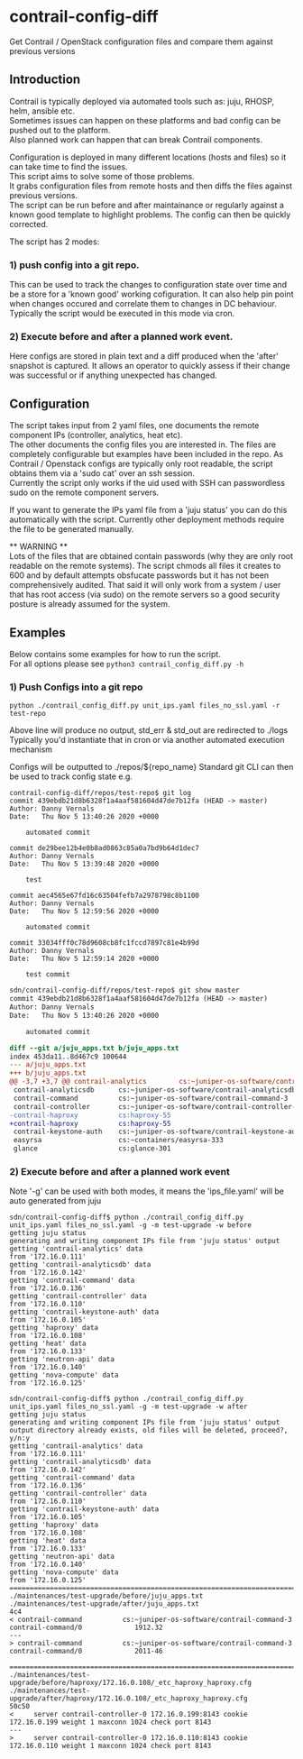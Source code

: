 # contrail-config-diff
Get Contrail / OpenStack configuration files and compare them against previous versions

## Introduction
Contrail is typically deployed via automated tools such as: juju, RHOSP, helm, ansible etc.  
Sometimes issues can happen on these platforms and bad config can be pushed out to the platform.  
Also planned work can happen that can break Contrail components.

Configuration is deployed in many different locations (hosts and files) so it can take time to find the issues.  
This script aims to solve some of those problems.  
It grabs configuration files from remote hosts and then diffs the files against previous versions.  
The script can be run before and after maintainance or regularly against a known good template to highlight problems.
The config can then be quickly corrected.

The script has 2 modes:
### 1) push config into a git repo.  
This can be used to track the changes to configuration state over time and be a store for a 'known good' 
working cofiguration.  It can also help pin point when changes occured and correlate them to changes in DC behaviour.
Typically the script would be executed in this mode via cron.
### 2) Execute before and after a planned work event.
Here configs are stored in plain text and a diff produced when the 'after' snapshot is captured.
It allows an operator to quickly assess if their change was successful or if anything unexpected has changed.

## Configuration
The script takes input from 2 yaml files, one documents the remote component IPs (controller, analytics, heat etc).  
The other documents the config files you are interested in.
The files are completely configurable but examples have been included in the repo.
As Contrail / Openstack configs are typically only root readable, the script obtains them via a 'sudo cat' over an ssh session.  
Currently the script only works if the uid used with SSH can passwordless sudo on the remote component servers.

If you want to generate the IPs yaml file from a 'juju status' you can do this automatically with the script.
Currently other deployment methods require the file to be generated manually.

** WARNING **   
Lots of the files that are obtained contain passwords (why they are only root readable on the remote systems).
The script chmods all files it creates to 600 and by default attempts obsfucate passwords but it has not been comprehensively audited.
That said it will only work from a system / user that has root access (via sudo) on the remote servers so a good security posture is already assumed for the system.


## Examples
Below contains some examples for how to run the script.  
For all options please see ```python3 contrail_config_diff.py -h```

### 1) Push Configs into a git repo
```
python ./contrail_config_diff.py unit_ips.yaml files_no_ssl.yaml -r test-repo
```
Above line will produce no output, std_err & std_out are redirected to ./logs
Typically you'd instantiate that in cron or via another automated execution mechanism

Configs will be outputted to ./repos/${repo_name}
Standard git CLI can then be used to track config state e.g.
```
contrail-config-diff/repos/test-repo$ git log
commit 439ebdb21d8b6328f1a4aaf581604d47de7b12fa (HEAD -> master)
Author: Danny Vernals 
Date:   Thu Nov 5 13:40:26 2020 +0000

    automated commit

commit de29bee12b4e0b8ad0863c85a0a7bd9b64d1dec7
Author: Danny Vernals 
Date:   Thu Nov 5 13:39:48 2020 +0000

    test

commit aec4565e67fd16c63504fefb7a2978798c8b1100
Author: Danny Vernals 
Date:   Thu Nov 5 12:59:56 2020 +0000

    automated commit

commit 33034fff0c78d9608cb8fc1fccd7897c81e4b99d
Author: Danny Vernals 
Date:   Thu Nov 5 12:59:14 2020 +0000

    test commit

```

```diff
sdn/contrail-config-diff/repos/test-repo$ git show master
commit 439ebdb21d8b6328f1a4aaf581604d47de7b12fa (HEAD -> master)
Author: Danny Vernals 
Date:   Thu Nov 5 13:40:26 2020 +0000

    automated commit

diff --git a/juju_apps.txt b/juju_apps.txt
index 453da11..8d467c9 100644
--- a/juju_apps.txt
+++ b/juju_apps.txt
@@ -3,7 +3,7 @@ contrail-analytics        cs:~juniper-os-software/contrail-analytics-21      con
 contrail-analyticsdb      cs:~juniper-os-software/contrail-analyticsdb-21    contrail-analyticsdb/0         2011-46   
 contrail-command          cs:~juniper-os-software/contrail-command-3         contrail-command/0             2011-46   
 contrail-controller       cs:~juniper-os-software/contrail-controller-23     contrail-controller/0          2011-46   
-contrail-haproxy          cs:haproxy-55                                      contrail-haproxy/0             TEST          
+contrail-haproxy          cs:haproxy-55                                      contrail-haproxy/0                       
 contrail-keystone-auth    cs:~juniper-os-software/contrail-keystone-auth-21  contrail-keystone-auth/0                 
 easyrsa                   cs:~containers/easyrsa-333                         easyrsa/0                      3.0.1     
 glance                    cs:glance-301                                      glance/0                       16.0.1 
```

### 2) Execute before and after a planned work event
Note '-g' can be used with both modes, it means the 'ips_file.yaml' will be auto generated from juju 

```
sdn/contrail-config-diff$ python ./contrail_config_diff.py unit_ips.yaml files_no_ssl.yaml -g -m test-upgrade -w before
getting juju status
generating and writing component IPs file from 'juju status' output
getting 'contrail-analytics' data
from '172.16.0.111'
getting 'contrail-analyticsdb' data
from '172.16.0.142'
getting 'contrail-command' data
from '172.16.0.136'
getting 'contrail-controller' data
from '172.16.0.110'
getting 'contrail-keystone-auth' data
from '172.16.0.105'
getting 'haproxy' data
from '172.16.0.108'
getting 'heat' data
from '172.16.0.133'
getting 'neutron-api' data
from '172.16.0.140'
getting 'nova-compute' data
from '172.16.0.125'
```

```
sdn/contrail-config-diff$ python ./contrail_config_diff.py unit_ips.yaml files_no_ssl.yaml -g -m test-upgrade -w after
getting juju status
generating and writing component IPs file from 'juju status' output
output directory already exists, old files will be deleted, proceed?, y/n:y
getting 'contrail-analytics' data
from '172.16.0.111'
getting 'contrail-analyticsdb' data
from '172.16.0.142'
getting 'contrail-command' data
from '172.16.0.136'
getting 'contrail-controller' data
from '172.16.0.110'
getting 'contrail-keystone-auth' data
from '172.16.0.105'
getting 'haproxy' data
from '172.16.0.108'
getting 'heat' data
from '172.16.0.133'
getting 'neutron-api' data
from '172.16.0.140'
getting 'nova-compute' data
from '172.16.0.125'
====================================================================================================
./maintenances/test-upgrade/before/juju_apps.txt
./maintenances/test-upgrade/after/juju_apps.txt
4c4
< contrail-command          cs:~juniper-os-software/contrail-command-3         contrail-command/0             1912.32   
---
> contrail-command          cs:~juniper-os-software/contrail-command-3         contrail-command/0             2011-46   

====================================================================================================
./maintenances/test-upgrade/before/haproxy/172.16.0.108/_etc_haproxy_haproxy.cfg
./maintenances/test-upgrade/after/haproxy/172.16.0.108/_etc_haproxy_haproxy.cfg
50c50
<     server contrail-controller-0 172.16.0.199:8143 cookie 172.16.0.199 weight 1 maxconn 1024 check port 8143
---
>     server contrail-controller-0 172.16.0.110:8143 cookie 172.16.0.110 weight 1 maxconn 1024 check port 8143
```
